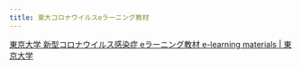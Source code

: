 ```yaml
---
title: 東大コロナウイルスeラーニング教材
---
```


[東京大学 新型コロナウイルス感染症 eラーニング教材 e-learning materials | 東京大学](https://www.u-tokyo.ac.jp/ja/general/COVID-19-elearning.html)
